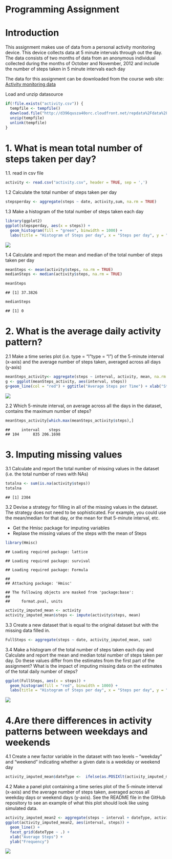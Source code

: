 Programming Assignment
================

# Introduction

This assignment makes use of data from a personal activity monitoring
device. This device collects data at 5 minute intervals through out the
day. The data consists of two months of data from an anonymous
individual collected during the months of October and November, 2012 and
include the number of steps taken in 5 minute intervals each day

The data for this assignment can be downloaded from the course web site:
[Activity monitoring
data](http://d396qusza40orc.cloudfront.net/repdata%2Fdata%2Factivity.zip)

Load and unzip datasource

``` r
if(!file.exists("activity.csv")) {
  tempfile <- tempfile()
  download.file("http://d396qusza40orc.cloudfront.net/repdata%2Fdata%2Factivity.zip",destfile = tempfile)
  unzip(tempfile)
  unlink(tempfile)
}
```

# 1\. What is mean total number of steps taken per day?

1.1. read in csv file

``` r
activity <- read.csv("activity.csv", header = TRUE, sep = ',')
```

1.2 Calculate the total number of steps taken per day

``` r
stepsperday <- aggregate(steps ~ date, activity,sum, na.rm = TRUE)
```

1.3 Make a histogram of the total number of steps taken each day

``` r
library(ggplot2)
ggplot(stepsperday, aes(x = steps)) +
  geom_histogram(fill = "green", binwidth = 1000) +
  labs(title = "Histogram of Steps per day", x = "Steps per day", y = "Frequency")
```

![](Programming-Assignment_files/figure-gfm/unnamed-chunk-4-1.png)<!-- -->

1.4 Calculate and report the mean and median of the total number of
steps taken per day

``` r
meanSteps <- mean(activity$steps, na.rm = TRUE)
medianSteps <- median(activity$steps, na.rm = TRUE)

meanSteps
```

    ## [1] 37.3826

``` r
medianSteps
```

    ## [1] 0

# 2\. What is the average daily activity pattern?

2.1 Make a time series plot (i.e. type = “l”type = “l”) of the 5-minute
interval (x-axis) and the average number of steps taken, averaged across
all days (y-axis)

``` r
meanSteps_activity<- aggregate(steps ~ interval, activity, mean, na.rm = TRUE)
g <- ggplot(meanSteps_activity, aes(interval, steps))
g+geom_line(col = "red") + ggtitle("Average Steps per Time") + xlab("Steps") + ylab("Frequency")+ theme(plot.title = element_text(face="bold", size=10))
```

![](Programming-Assignment_files/figure-gfm/unnamed-chunk-6-1.png)<!-- -->

2.2 Which 5-minute interval, on average across all the days in the
dataset, contains the maximum number of steps?

``` r
meanSteps_activity[which.max(meanSteps_activity$steps),]
```

    ##     interval    steps
    ## 104      835 206.1698

# 3\. Imputing missing values

3.1 Calculate and report the total number of missing values in the
dataset (i.e. the total number of rows with NAs)

``` r
totalna <- sum(is.na(activity$steps))
totalna
```

    ## [1] 2304

3.2 Devise a strategy for filling in all of the missing values in the
dataset. The strategy does not need to be sophisticated. For example,
you could use the mean/median for that day, or the mean for that
5-minute interval, etc.

  - Get the Hmisc package for imputing variables
  - Replase the missing values of the steps with the mean of Steps

<!-- end list -->

``` r
library(Hmisc)
```

    ## Loading required package: lattice

    ## Loading required package: survival

    ## Loading required package: Formula

    ## 
    ## Attaching package: 'Hmisc'

    ## The following objects are masked from 'package:base':
    ## 
    ##     format.pval, units

``` r
activity_imputed_mean <- activity
activity_imputed_mean$steps <- impute(activity$steps, mean)
```

3.3 Create a new dataset that is equal to the original dataset but with
the missing data filled in.

``` r
FullSteps <- aggregate(steps ~ date, activity_imputed_mean, sum)
```

3.4 Make a histogram of the total number of steps taken each day and
Calculate and report the mean and median total number of steps taken per
day. Do these values differ from the estimates from the first part of
the assignment? What is the impact of imputing missing data on the
estimates of the total daily number of steps?

``` r
ggplot(FullSteps, aes(x = steps)) +
  geom_histogram(fill = "red", binwidth = 1000) +
  labs(title = "Histogram of Steps per day", x = "Steps per day", y = "Frequency")
```

![](Programming-Assignment_files/figure-gfm/unnamed-chunk-11-1.png)<!-- -->

# 4.Are there differences in activity patterns between weekdays and weekends

4.1 Create a new factor variable in the dataset with two levels –
“weekday” and “weekend” indicating whether a given date is a weekday
or weekend day

``` r
activity_imputed_mean$dateType <-  ifelse(as.POSIXlt(activity_imputed_mean $date)$wday %in% c(0,6), 'weekend', 'weekday')
```

4.2 Make a panel plot containing a time series plot of the 5-minute
interval (x-axis) and the average number of steps taken, averaged across
all weekday days or weekend days (y-axis). See the README file in the
GitHub repository to see an example of what this plot should look like
using simulated data.

``` r
activity_imputed_mean2 <- aggregate(steps ~ interval + dateType, activity_imputed_mean, mean)
ggplot(activity_imputed_mean2, aes(interval, steps)) + 
  geom_line() + 
  facet_grid(dateType ~ .) +
  xlab("Average Steps") + 
  ylab("Frequency")
```

![](Programming-Assignment_files/figure-gfm/unnamed-chunk-13-1.png)<!-- -->

